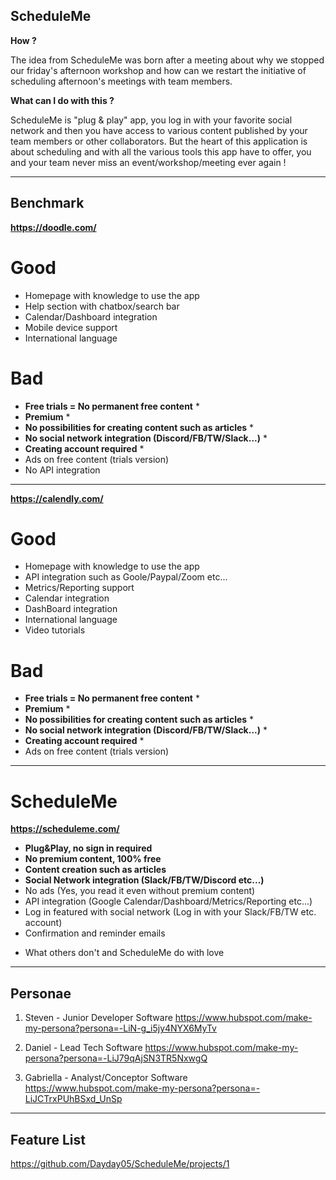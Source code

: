 ## **ScheduleMe**

**How ?**

The idea from ScheduleMe was born after a meeting about why we stopped our friday's afternoon workshop and how can we restart the initiative of scheduling afternoon's meetings with team members.

**What can I do with this ?**

ScheduleMe is "plug & play" app, you log in with your favorite social network and then you have access to various content published by your team members or other collaborators.
But the heart of this application is about scheduling and with all the various tools this app have to offer, you and your team never miss an event/workshop/meeting ever again !

---

## **Benchmark**

**https://doodle.com/**

# **Good**

- Homepage with knowledge to use the app
- Help section with chatbox/search bar
- Calendar/Dashboard integration
- Mobile device support
- International language

# **Bad**

- **Free trials = No permanent free content** \*
- **Premium** \*
- **No possibilities for creating content such as articles** \*
- **No social network integration (Discord/FB/TW/Slack...)** \*
- **Creating account required** \*
- Ads on free content (trials version)
- No API integration

---

**https://calendly.com/**

# **Good**

- Homepage with knowledge to use the app
- API integration such as Goole/Paypal/Zoom etc...
- Metrics/Reporting support
- Calendar integration
- DashBoard integration
- International language
- Video tutorials

# **Bad**

- **Free trials = No permanent free content** \*
- **Premium** \*
- **No possibilities for creating content such as articles** \*
- **No social network integration (Discord/FB/TW/Slack...)** \*
- **Creating account required** \*
- Ads on free content (trials version)

---

# ScheduleMe

**https://scheduleme.com/**

- **Plug&Play, no sign in required**
- **No premium content, 100% free**
- **Content creation such as articles**
- **Social Network integration (Slack/FB/TW/Discord etc...)**
- No ads (Yes, you read it even without premium content)
- API integration (Google Calendar/Dashboard/Metrics/Reporting etc...)
- Log in featured with social network (Log in with your Slack/FB/TW etc. account)
- Confirmation and reminder emails

* What others don't and ScheduleMe do with love

---

## **Personae**

1. Steven - Junior Developer Software
   https://www.hubspot.com/make-my-persona?persona=-LiN-g_i5jy4NYX6MyTv

2. Daniel - Lead Tech Software
   https://www.hubspot.com/make-my-persona?persona=-LiJ79qAjSN3TR5NxwgQ

3. Gabriella - Analyst/Conceptor Software
   https://www.hubspot.com/make-my-persona?persona=-LiJCTrxPUhBSxd_UnSp

---

## **Feature List**

https://github.com/Dayday05/ScheduleMe/projects/1
